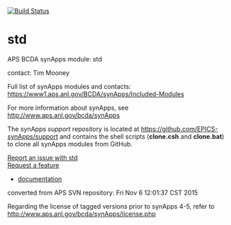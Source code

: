 [![Build Status](https://travis-ci.org/epics-modules/std.svg?branch=master)](https://travis-ci.org/epics-modules/std)

# std
APS BCDA synApps module: std

contact: Tim Mooney

Full list of synApps modules and contacts: 
  https://www1.aps.anl.gov/BCDA/synApps/Included-Modules

For more information about synApps, see
   http://www.aps.anl.gov/bcda/synApps
   
The synApps *support* repository is located at 
https://github.com/EPICS-synApps/support 
and contains the shell scripts (**clone.csh** and **clone.bat**) 
to clone all synApps modules from GitHub.

[Report an issue with std](https://github.com/epics-modules/std/issues/new?title=%20ISSUE%20NAME%20HERE&body=**Describe%20the%20issue**%0A%0A**Steps%20to%20reproduce**%0A1.%20Step%20one%0A2.%20Step%20two%0A3.%20Step%20three%0A%0A**Expected%20behaivour**%0A%0A**Actual%20behaviour**%0A%0A**Build%20Environment**%0AArchitecture:%0AEpics%20Base%20Version:%0ADependent%20Module%20Versions:&labels=bug)  
[Request a feature](https://github.com/epics-modules/std/issues/new?title=%20FEATURE%20SHORT%20DESCRIPTION&body=**Feature%20Long%20Description**%0A%0A**Why%20should%20this%20be%20added?**%0A&labels=enhancement)

* [documentation](https://github.com/epics-modules/std/blob/master/documentation/README.md)


converted from APS SVN repository: Fri Nov  6 12:01:37 CST 2015

Regarding the license of tagged versions prior to synApps 4-5,
refer to http://www.aps.anl.gov/bcda/synApps/license.php
